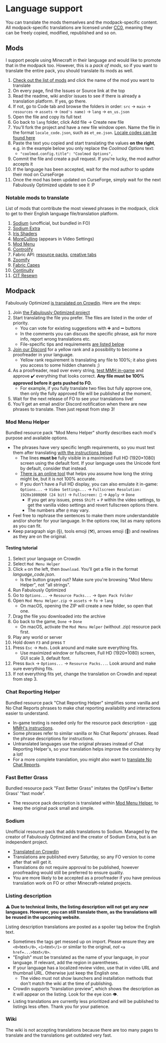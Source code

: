 # Language support

You can translate the mods themselves and the modpack-specific content. All modpack-specific translations are licensed under [CC0](https://www.tldrlegal.com/license/creative-commons-cc0-1-0-universal), meaning they can be freely copied, modified, republished and so on.

## Mods

I support people using Minecraft in their language and would like to promote that in the modpack too. However, this is a _pack of mods_, so if you want to translate the entire pack, you should translate its mods as well.

1. [Check out the list of mods](https://github.com/Fabulously-Optimized/fabulously-optimized/blob/main/INCLUDED-MODS.md#smooth) and click the name of the mod you want to translate
2. On every page, find the Issues or Source link at the top
3. Read the readme, wiki and/or issues to see if there is already a translation platform. If yes, go there.
4. If not, go to Code tab and browse the folders in order: `src` → `main` → `resources` → `assets` → `(mod's name)` → `lang` → `en_us.json`
5. Open the file and copy its full text
6. Go back to `lang` folder, click Add file → Create new file
7. You'll fork the project and have a new file window open. Name the file in the format `locale_code.json`, such as `et_ee.json`. [Locale codes can be found here](https://minecraft.wiki/w/Language#Languages)
8. Paste the text you copied and start translating the values **on the right**, e.g. in the example below you only replace the _Coolmod Options_ text:
   * `"coolmod.config.title": "Coolmod Options",`
9. Commit the file and create a pull request. If you're lucky, the mod author accepts it
10. If the language has been accepted, wait for the mod author to update their mod on CurseForge
11. Once the mod has been updated on CurseForge, simply wait for the next Fabulously Optimized update to see it :P

### Notable mods to translate

List of mods that contribute the most viewed phrases in the modpack, click to get to their English language file/translation platform.

1. [Sodium](https://crowdin.com/project/sodium-fabric) (unofficial, but bundled in FO)
2. [Sodium Extra](https://crowdin.com/project/sodium-extra)
3. [Iris Shaders](https://github.com/IrisShaders/Iris/blob/1.20-new/src/main/resources/assets/iris/lang/en_us.json)
4. [MoreCulling](https://github.com/fxmorin/MoreCulling/blob/master/src/main/resources/assets/moreculling/lang/en_us.json) (appears in Video Settings)
5. [Mod Menu](https://crowdin.com/project/mod-menu)
6. [Controlify](https://github.com/isXander/Controlify/blob/1.20.x/dev/src/main/resources/assets/controlify/lang/en_us.json)
7. Fabric API: [resource packs](https://github.com/FabricMC/fabric/blob/1.20.2/fabric-resource-loader-v0/src/main/resources/assets/fabric-resource-loader-v0/lang/en_us.json), [creative tabs](https://github.com/FabricMC/fabric/blob/1.20.2/fabric-item-group-api-v1/src/main/resources/assets/fabric/lang/en_us.json)
8. [Zoomify](https://github.com/isXander/Zoomify/blob/1.20/src/main/resources/assets/zoomify/lang/en_us.json)
9. [Fabric Capes](https://github.com/CaelTheColher/Capes/blob/architectury/common/src/main/resources/assets/capes/lang/en_us.json)
10. [Continuity](https://github.com/PepperCode1/Continuity/blob/1.19/dev/src/main/resources/assets/continuity/lang/en_us.json)
11. [CIT Resewn](https://github.com/SHsuperCM/CITResewn/blob/main/src/main/resources/assets/citresewn/lang/en_us.json)

## Modpack

Fabulously Optimized [is translated on Crowdin](https://crowdin.com/project/fabulously-optimized). Here are the steps:

1. Join [the Fabulously Optimized project](https://crowdin.com/project/fabulously-optimized)
2. Start translating the file you prefer. The files are listed in the order of priority.
   * You can vote for existing suggestions with ➕ and ➖ buttons
   * In the comments you can discuss the specific phrase, ask for more info, report wrong translations etc.
   * File-specific tips and requirements [are listed below](#mod-menu-helper)
3. [Join our Discord](https://fabulously-optimized.github.io/discord) for a yellow rank and a possibility to become a proofreader in your language.
   * Yellow rank requirement is translating any file to 100%; it also gives you access to some hidden channels ;)
4. As a proofreader, read over every string, [test MMH in-game](#testing-tutorial) and approve ✔️ everything that looks correct. **Any file must be 100% approved before it gets pushed to FO.**   
   * For example, if you fully translate two files but fully approve one, then only the fully approved file will be published at the moment.
6. Wait for the next release of FO to see your translations live!
7. You'll get an email and/or Discord notification when there are new phrases to translate. Then just repeat from step 3!

### Mod Menu Helper

Bundled resource pack "Mod Menu Helper" shortly describes each mod's purpose and available options.

* The phrases have very specific length requirements, so you must test them after translating [with the instructions below](#testing-tutorial).
   * The lines **must be** fully visible in a maximised Full HD (1920×1080) screen using the default font. If your language uses the Unicode font by default, consider that instead.
   * [There is an online tool](https://fabulously-optimized.github.io/Mod-Menu-Helper-Size-Checker/) that helps you assume how long the string might be, but it is not 100% accurate.
   * If you don't have a Full HD display, you can also emulate it in-game: `Options...` → `Video Settings...` → `Fullscreen Resolution: 1920x1080@60 (24 bit)` → `Fullscreen: 🔲` → `Apply` → `Done`
     * If you get any issues, press `Shift` + `P` within the video settings, to get the vanilla video settings and revert fullscreen options there.
     * The numbers after `@` may vary. 
* Feel free to rephrase the sentences to make them more understandable and/or shorter for your language. In the options row, list as many options as you can fit.
* Keep paragraph sign (§), tools emoji (⚒️), arrows emoji (🔀) and newlines as they are on the original.

#### Testing tutorial

1. Select your language on Crowdin
2. Select `Mod Menu Helper`
3. Click `≡` on the left, then `Download`. You'll get a file in the format _language_code.json_.
   * Is the button grayed out? Make sure you're browsing "Mod Menu Helper", not "all strings".
4. Run Fabulously Optimized
5. Go to `Options...` → `Resource Packs...` → `Open Pack Folder`
6. Open `Mod Menu Helper.zip` → `assets` → `fo` → `lang`
   * On macOS, opening the ZIP will create a new folder, so open that one.
7. Drag the file you downloaded into the archive
8. Go back to the game, `Done` → `Done`
   * On macOS, activate the `Mod Menu Helper` (without .zip) resource pack first.
9. Play any world or server
10. Hold down `F3` and press `T`
11. Press `Esc` → `Mods`. Look around and make sure everything fits.
    * Use maximized window or fullscreen, Full HD (1920×1080) screen, GUI scale 3, default font.
12. Press `Back` → `Options...` → `Resource Packs...`. Look around and make sure everything fits. 
13. If not everything fits yet, change the translation on Crowdin and repeat from step 3.

### Chat Reporting Helper

Bundled resource pack "Chat Reporting Helper" simplifies some vanilla and No Chat Reports phrases to make chat reporting availability and interactions easier to understand.

* In-game testing is needed only for the resource pack description - [use MMH's instructions](#testing-tutorial).
* Some phrases refer to similar vanilla or No Chat Reports' phrases. Read the phrase descriptions for instructions.
* Untranslated languages use the original phrases instead of Chat Reporting Helper's, so your translation helps improve the consistency by a lot!
* For a more complete translation, you might also want to [translate No Chat Reports](https://github.com/Aizistral-Studios/No-Chat-Reports/blob/1.20-Unified/src/main/resources/assets/nochatreports/lang/en_us.json).

### Fast Better Grass

Bundled resource pack "Fast Better Grass" imitates the OptiFine's Better Grass' "fast mode". 

* The resource pack description is translated within [Mod Menu Helper](#mod-menu-helper), to keep the original pack small and simple.

### Sodium

Unofficial resource pack that adds translations to Sodium. Managed by the creator of Fabulously Optimized and the creator of Sodium Extra, but is an independent project.

* [Translated on Crowdin](https://crowdin.com/project/sodium-fabric)
* Translations are published every Saturday, so any FO version to come after that will get it.
* Translations do not require approval to be published, however proofreading would still be preferred to ensure quality.
* You are more likely to be accepted as a proofreader if you have previous translation work on FO or other Minecraft-related projects.

### Listing description

**⚠️ Due to technical limits, the listing description will not get any _new_ languages. However, you can still translate them, as the translations will be reused in the upcoming website.**

Listing description translations are posted as a spoiler tag below the English text.

* Sometimes the tags get messed up on import. Please ensure they are `<0>`text`</0>`, `<1>`text`</1>` or similar to the original, _not_ `<a href=...>`text`</0>`.
* "English" must be translated as the name of your language, in your language. If relevant, add the region in parentheses.
* If your language has a localized review video, use that in video URL and thumbnail URL. Otherwise just keep the English one.
   * The video must not show launchers and installation methods that don't match the wiki at the time of publishing.
* Crowdin supports "translation preview", which shows the description as it will appear on the listing. Look for the eye icon 👁️.
* Listing translations are currently less prioritized and will be published to listings less often. Thank you for your patience.

### Wiki

The wiki is not accepting translations because there are too many pages to translate and the translations get outdated very fast.
